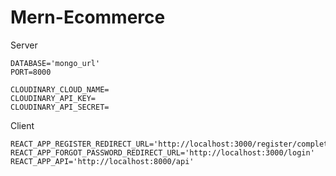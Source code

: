 # Mern-Ecommerce

Server

    DATABASE='mongo_url'
    PORT=8000

    CLOUDINARY_CLOUD_NAME=
    CLOUDINARY_API_KEY=
    CLOUDINARY_API_SECRET=


Client 

    REACT_APP_REGISTER_REDIRECT_URL='http://localhost:3000/register/complete'
    REACT_APP_FORGOT_PASSWORD_REDIRECT_URL='http://localhost:3000/login'
    REACT_APP_API='http://localhost:8000/api'